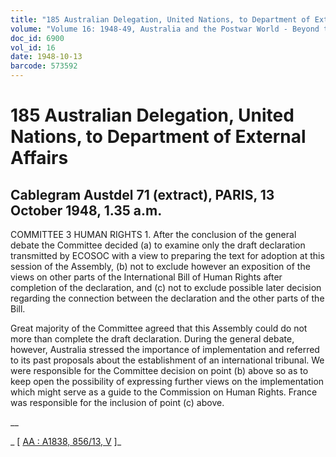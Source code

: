 ```yaml
---
title: "185 Australian Delegation, United Nations, to Department of External Affairs"
volume: "Volume 16: 1948-49, Australia and the Postwar World - Beyond the Region"
doc_id: 6900
vol_id: 16
date: 1948-10-13
barcode: 573592
---
```


# 185 Australian Delegation, United Nations, to Department of External Affairs

## Cablegram Austdel 71 (extract), PARIS, 13 October 1948, 1.35 a.m.

COMMITTEE 3 HUMAN RIGHTS 1. After the conclusion of the general debate the Committee decided (a) to examine only the draft declaration transmitted by ECOSOC with a view to preparing the text for adoption at this session of the Assembly, (b) not to exclude however an exposition of the views on other parts of the International Bill of Human Rights after completion of the declaration, and (c) not to exclude possible later decision regarding the connection between the declaration and the other parts of the Bill.

Great majority of the Committee agreed that this Assembly could do not more than complete the draft declaration. During the general debate, however, Australia stressed the importance of implementation and referred to its past proposals about the establishment of an international tribunal. We were responsible for the Committee decision on point (b) above so as to keep open the possibility of expressing further views on the implementation which might serve as a guide to the Commission on Human Rights. France was responsible for the inclusion of point (c) above.

__

_ [ [AA : A1838, 856/13, V](http://www.naa.gov.au/cgi-bin/Search?O=I&Number=573592) ]_
